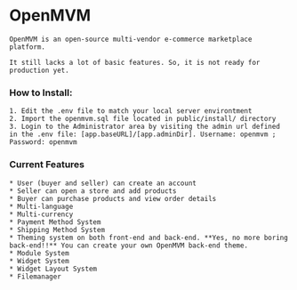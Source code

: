 # OpenMVM
	OpenMVM is an open-source multi-vendor e-commerce marketplace platform.

	It still lacks a lot of basic features. So, it is not ready for production yet.

### How to Install:
	1. Edit the .env file to match your local server environtment
	2. Import the openmvm.sql file located in public/install/ directory
	3. Login to the Administrator area by visiting the admin url defined in the .env file: [app.baseURL]/[app.adminDir]. Username: openmvm ; Password: openmvm

### Current Features
	* User (buyer and seller) can create an account
	* Seller can open a store and add products
	* Buyer can purchase products and view order details
	* Multi-language
	* Multi-currency
	* Payment Method System
	* Shipping Method System
	* Theming system on both front-end and back-end. **Yes, no more boring back-end!!** You can create your own OpenMVM back-end theme.
	* Module System
	* Widget System
	* Widget Layout System
	* Filemanager
